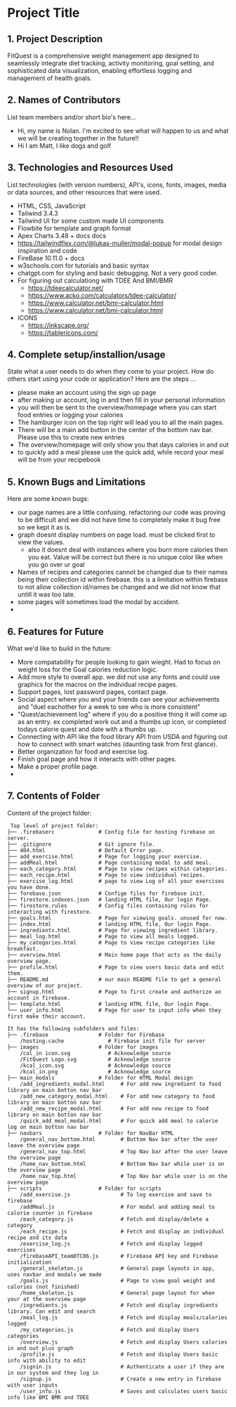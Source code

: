# Project Title

## 1. Project Description

FitQuest is a comprehensive weight management app designed to seamlessly integrate diet tracking, activity monitoring, goal setting, and sophisticated data visualization, enabling effortless logging and management of health goals.

## 2. Names of Contributors
List team members and/or short bio's here... 

* Hi, my name is Nolan. I'm excited to see what will happen to us and what we will be creating together in the future!!
* Hi I am Matt, I like dogs and golf
	
## 3. Technologies and Resources Used
List technologies (with version numbers), API's, icons, fonts, images, media or data sources, and other resources that were used.

* HTML, CSS, JavaScript
* Tailwind 3.4.3
* Tailwind UI for some custom made UI components 
* Flowbite for template and graph format
* Apex Charts 3.48 + docs docs
* https://tailwindflex.com/@lukas-muller/modal-popup for modal design inspiration and code 
* FireBase 10.11.0 + docs
* w3schools.com for tutorials and basic syntax 
* chatgpt.com for styling and basic debugging. Not a very good coder.  
* For figuring out calculationg with TDEE And BMI/BMR
    - https://tdeecalculator.net/
    - https://www.acko.com/calculators/tdee-calculator/
    - https://www.calculator.net/bmr-calculator.html
    - https://www.calculator.net/bmi-calculator.html
* ICONS
    - https://inkscape.org/
    - https://tablericons.com/

## 4. Complete setup/installion/usage
State what a user needs to do when they come to your project.  How do others start using your code or application?
Here are the steps ...

* please make an account using the sign up page
* after making ur account, log in and then fill in your personal information
* you will then be sent to the overview/homepage where you can start food entries or logging your calories
* The hamburger icon on the top right will lead you to all the main pages.
* There will be a main add button in the center of the bottom nav bar. Please use this to create  new entries
* The overview/homepage will only show you that days calories in and out
* to quickly add a meal please use the quick add, while record your meal will be from your recipebook


## 5. Known Bugs and Limitations
Here are some known bugs:

* our page names are a little confusing. refactoring our code was proving to be difficult and we did not have time to completely make it bug free so we kept it as is. 
* graph doesnt display numbers on page load. must be clicked first to view the values. 
    - also it doesnt deal with instances where you burn more calories then you eat. Value will be correct but there is no unique color like when you go over ur goal 
* Names of recipes and categories cannot be changed due to their names being their collection id within firebase. this is a limitation within firebase to not allow collection id/names be changed and we did not know that untill it was too late.
* some pages will sometimes load the modal by accident.
* 

## 6. Features for Future
What we'd like to build in the future:

* More compatability for people looking to gain wieght. Had to focus on weight loss for the Goal calories reduction logic.
* Add more style to overall app. we did not use any fonts and could use graphics for the macros on the individual recipe pages. 
* Support pages, lost password pages, contact page. 
* Social aspect where you and your friends can see your achievements and "duel eachother for a week to see who is more consistent"
* "Quest/achievement log" where if you do a positive thing it will come up as an entry. ex completed work out and a thumbs up icon, or completed todays calorie quest and date with a thumbs up.
* Connecting with API like the food library API from USDA and figuring out how to connect with smart watches (daunting task from first glance).
* Better organization for food and exercise log.
* Finish goal page and how it interacts with other pages.
* Make a proper profile page.
* 

	
## 7. Contents of Folder
Content of the project folder:

```
 Top level of project folder: 
├── .firebaserc              # Config file for hosting firebase on server.
├── .gitignore               # Git ignore file.
├── 404.html                 # Default Error page.
├── add_exercise.html        # Page for logging your exercise.
├── addMeal.html             # Page containing modal to add meal. 
├── each_category.html       # Page to view recipes within categories.
├── each_recipe.html         # Page to view individual recipes.  
├── exercise_log.html        # page to view Log of all your exercises you have done.
├── forebase.json            # Confige files for firebase init. 
├── firestore.indexes.json   # landing HTML file, Our login Page.
├── firestore.rules          # Config files containing rules for interacting with firestore.
├── goals.html               # Page for viewing goals. unused for now.
├── index.html               # landing HTML file, Our login Page.
├── ingredients.html         # Page for viewing ingredient library.
├── meal_log.html            # Page to view all meals logged. 
├── my_categories.html       # Page to view recipe categories like breakfast. 
├── overview.html            # Main home page that acts as the daily overview page.
├── profile.html             # Page to view users basic data and edit them.
├── README.md                # our main README file to get a general overview of our project.
├── signup.html              # Page to first create and authorize an account in firebase.
├── template.html            # landing HTML file, Our login Page.
└── user_info.html           # Page for user to input info when they first make their account.

It has the following subfolders and files:
├── .firebase                # Folder for Firebase
    /hosting.cache              # Firebase init file for server
├── images                   # Folder for images
    /cal_in icon.svg            # Acknowledge source
    /FitQuest Logo.svg          # Acknowledge source
    /kcal_icon.svg              # Acknowledge source
    /kcal_in.png                # Acknowledge source
├── main_modals              # Folder for HTML Modal design
    /add_ingredients_modal.html     # For add new ingredient to food library on main botton nav bar
    /add_new_category_modal.html    # For add new category to food library on main botton nav bar
    /add_new_recipe_modal.html      # For add new recipe to food library on main botton nav bar
    /quick_add_meal_modal.html      # For quick add meal to calorie log on main botton nav bar
├── navbars                  # Folder for NavBar HTML
    /general_nav_bottom.html        # Bottom Nav bar after the user leave the overview page
    /general_nav_top.html           # Top Nav bar after the user leave the overview page
    /home_nav_bottom.html           # Bottom Nav bar while user is on the overview page
    /home_nav_top.html              # Top Nav bar while user is on the overview page
├── scripts                  # Folder for scripts
    /add_exercise.js                # To log exercise and save to firebase
    /addMeal.js                     # For modal and adding meal to calorie counter in firebase
    /each_category.js               # Fetch and display/delete a category
    /each_recipe.js                 # Fetch and display an individual recipe and its data
    /exercise_log.js                # Fetch and display logged exercises 
    /firebaseAPI_teamDTC06.js       # Firebase API key and Firebase initialization
    /general_skeleton.js            # General page layouts in app, uses navbar and modals we made
    /goals.js                       # Page to view goal weight and calories (not finished)
    /home_skeleton.js               # General page layout for when your at the overview page
    /ingredients.js                 # Fetch and display ingredients library. Can edit and search
    /meal_log.js                    # Fetch and display meals/calories logged
    /my_categories.js               # Fetch and display Users categories
    /overview.js                    # Fetch and display Users calories in and out plus graph
    /profile.js                     # Fetch and display Users basic info with ability to edit
    /signin.js                      # Authenticate a user if they are in our system and they log in
    /signup.js                      # Create a new entry in firebase with user inputs
    /user_info.js                   # Saves and calculates users basic info like BMI BMR and TDEE 
```


